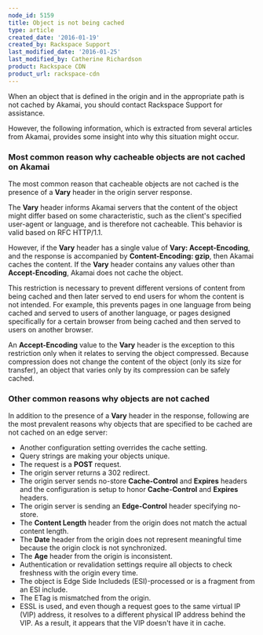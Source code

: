 ```yaml
---
node_id: 5159
title: Object is not being cached
type: article
created_date: '2016-01-19'
created_by: Rackspace Support
last_modified_date: '2016-01-25'
last_modified_by: Catherine Richardson
product: Rackspace CDN
product_url: rackspace-cdn
---
```


When an object that is defined in the origin and in the appropriate path
is not cached by Akamai, you should contact Rackspace Support for
assistance.

However, the following information, which is extracted from several
articles from Akamai, provides some insight into why this situation
might occur.

### Most common reason why cacheable objects are not cached on Akamai

The most common reason that cacheable objects are not cached is the
presence of a **Vary** header in the origin server response.

The **Vary** header informs Akamai servers that the content of the
object might differ based on some characteristic, such as the client's
specified user-agent or language, and is therefore not cacheable. This
behavior is valid based on RFC HTTP/1.1.

However, if the **Vary** header has a single value of **Vary:
Accept-Encoding**, and the response is accompanied by
**Content-Encoding: gzip**, then Akamai caches the content. If the
**Vary** header contains any values other than **Accept-Encoding**,
Akamai does not cache the object.

This restriction is necessary to prevent different versions of content
from being cached and then later served to end users for whom the
content is not intended. For example, this prevents pages in one
language from being cached and served to users of another language, or
pages designed specifically for a certain browser from being cached and
then served to users on another browser.

An **Accept-Encoding** value to the **Vary** header is the exception to
this restriction only when it relates to serving the object compressed.
Because compression does not change the content of the object (only its
size for transfer), an object that varies only by its compression can be
safely cached.



### Other common reasons why objects are not cached

In addition to the presence of a **Vary** header in the response,
following are the most prevalent reasons why objects that are specified
to be cached are not cached on an edge server:

-   Another configuration setting overrides the cache setting.
-   Query strings are making your objects unique.
-   The request is a **POST** request.
-   The origin server returns a 302 redirect.
-   The origin server sends no-store **Cache-Control** and **Expires**
    headers and the configuration is setup to honor **Cache-Control**
    and **Expires** headers.
-   The origin server is sending an **Edge-Control** header
    specifying no-store.
-   The **Content Length** header from the origin does not match the
    actual content length.
-   The **Date** header from the origin does not represent meaningful
    time because the origin clock is not synchronized.
-   The **Age** header from the origin is inconsistent.
-   Authentication or revalidation settings require all objects to check
    freshness with the origin every time.
-   The object is Edge Side Includeds (ESI)-processed or is a fragment
    from an ESI include.
-   The ETag is mismatched from the origin.
-   ESSL is used, and even though a request goes to the same virtual
    IP (VIP) address, it resolves to a different physical IP address
    behind the VIP. As a result, it appears that the VIP doesn't have it
    in cache.
